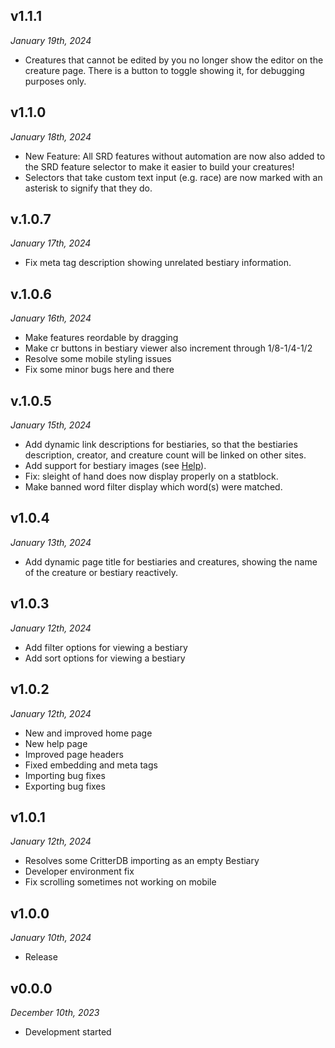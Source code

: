 ## v1.1.1
_January 19th, 2024_

- Creatures that cannot be edited by you no longer show the editor on the creature page. There is a button to toggle showing it, for debugging purposes only.

## v1.1.0
_January 18th, 2024_

- New Feature: All SRD features without automation are now also added to the SRD feature selector to make it easier to build your creatures!
- Selectors that take custom text input (e.g. race) are now marked with an asterisk to signify that they do.

## v.1.0.7
_January 17th, 2024_

- Fix meta tag description showing unrelated bestiary information.

## v.1.0.6
_January 16th, 2024_

- Make features reordable by dragging
- Make cr buttons in bestiary viewer also increment through 1/8-1/4-1/2
- Resolve some mobile styling issues
- Fix some minor bugs here and there

## v.1.0.5
_January 15th, 2024_

- Add dynamic link descriptions for bestiaries, so that the bestiaries description, creator, and creature count will be linked on other sites.
- Add support for bestiary images (see [Help](/help)).
- Fix: sleight of hand does now display properly on a statblock.
- Make banned word filter display which word(s) were matched.

## v1.0.4
_January 13th, 2024_

- Add dynamic page title for bestiaries and creatures, showing the name of the creature or bestiary reactively.

## v1.0.3
_January 12th, 2024_

- Add filter options for viewing a bestiary
- Add sort options for viewing a bestiary

## v1.0.2

_January 12th, 2024_

-   New and improved home page
-   New help page
-   Improved page headers
-   Fixed embedding and meta tags
-   Importing bug fixes
-   Exporting bug fixes

## v1.0.1

_January 12th, 2024_

-   Resolves some CritterDB importing as an empty Bestiary
-   Developer environment fix
-   Fix scrolling sometimes not working on mobile

## v1.0.0

_January 10th, 2024_

-   Release

## v0.0.0

_December 10th, 2023_

-   Development started
